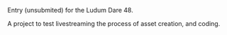 Entry (unsubmited) for the Ludum Dare 48.

A project to test livestreaming the process of asset creation,
and coding.

